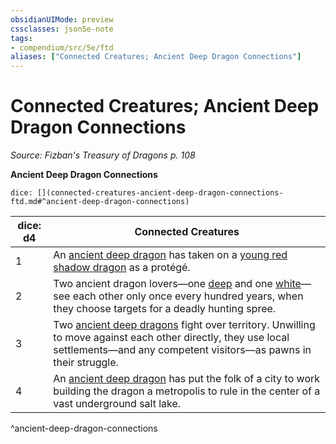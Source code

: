 ```yaml
---
obsidianUIMode: preview
cssclasses: json5e-note
tags:
- compendium/src/5e/ftd
aliases: ["Connected Creatures; Ancient Deep Dragon Connections"]
---
```

# Connected Creatures; Ancient Deep Dragon Connections
*Source: Fizban's Treasury of Dragons p. 108* 

**Ancient Deep Dragon Connections**

`dice: [](connected-creatures-ancient-deep-dragon-connections-ftd.md#^ancient-deep-dragon-connections)`

| dice: d4 | Connected Creatures |
|----------|---------------------|
| 1 | An [ancient deep dragon](/Systems/5e/bestiary/dragon/ancient-deep-dragon-ftd.md) has taken on a [young red shadow dragon](/Systems/5e/bestiary/dragon/young-red-shadow-dragon.md) as a protégé. |
| 2 | Two ancient dragon lovers—one [deep](/Systems/5e/bestiary/dragon/ancient-deep-dragon-ftd.md) and one [white](/Systems/5e/bestiary/dragon/ancient-white-dragon.md)—see each other only once every hundred years, when they choose targets for a deadly hunting spree. |
| 3 | Two [ancient deep dragons](/Systems/5e/bestiary/dragon/ancient-deep-dragon-ftd.md) fight over territory. Unwilling to move against each other directly, they use local settlements—and any competent visitors—as pawns in their struggle. |
| 4 | An [ancient deep dragon](/Systems/5e/bestiary/dragon/ancient-deep-dragon-ftd.md) has put the folk of a city to work building the dragon a metropolis to rule in the center of a vast underground salt lake. |
^ancient-deep-dragon-connections